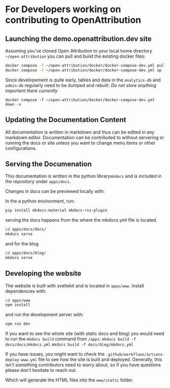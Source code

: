 
# For Developers working on contributing to OpenAttribution

## Launching the demo.openattribution.dev site

Assuming you've cloned Open Attribution to your local home directory `~/open-attribution` you can pull and build the existing docker files:

```sh
docker compose -f ~/open-attribution/docker/docker-compose-dev.yml pull
docker compose -f ~/open-attribution/docker/docker-compose-dev.yml up -d --build
```

Since developement is quite early, tables and data in the `analytics-db` and `admin-db` regularly need to be dumped and rebuilt. *Do not store anything important there currently*

`docker compose -f ~/open-attribution/docker/docker-compose-dev.yml down -v`


## Updating the Documentation Content

All documentation is written in markdown and thus can be edited in any markdown editor. Documentation can be contributed to without servering or running the docs or site unless you want to change menu items or other configurations.

## Serving the Documenation

This documentation is written in the python library`mkdocs` and is included in the repository under `apps/docs`.

Changes in docs can be previewed locally with:

In the a python environment, run:
```sh
pip install mkdocs-material mkdocs-rss-plugin
```

serving the docs happens from the where the mkdocs.yml file is located.

```sh
cd apps/docs/docs/
mkdocs serve
```

and for the blog

```sh
cd apps/docs/blog/
mkdocs serve
```

## Developing the website

The website is built with sveltekit and is located in `apps/www`. Install dependencies with:

```sh
cd apps/www
npm install
```

and run the development server with:

```sh
npm run dev
```

If you want to see the whole site (with static docs and blog) you would need to run the `mkdocs build` command from `/apps`:
`mkdocs build -f docs/docs/mkdocs.yml`
`mkdocs build -f docs/blog/mkdocs.yml`

If you have issues, you might want to check the `.github/workflows/actions-deploy-www.yml` file to see how the site is built and deployed. Generally, this isn't something contributors need to worry about, so if you have questions please don't hesitate to reach out.

Which will generate the HTML files into the `www/static` folder.





